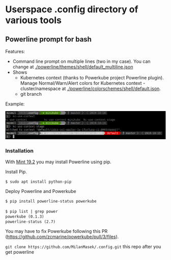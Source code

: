 # Userspace .config directory of various tools

## Powerline prompt for bash
Features:
- Command line prompt on multiple lines (two in my case). You can change at [./powerline/themes/shell/default_multiline.json](./powerline/themes/shell/default_multiline.json)
- Shows
   - Kubernetes context (thanks to Powerkube project Powerline plugin). Manage Normal/Warn/Alert colors for Kubernetes context - cluster/namespace at [./powerline/colorschemes/shell/default.json](./powerline/colorschemes/shell/default.json).
   - git branch

Example:

![image](./repo-art/screenshot_powerline-bash-powerkube.png)

### Installation

With [Mint 19.2](https://www.linuxmint.com/start/tina/) you may install Powerline using pip.

Install Pip.
```
$ sudo apt install python-pip
```
Deploy Powerline and Powerkube
```
$ pip install powerline-status powerkube

$ pip list | grep power
powerkube (0.1.3)
powerline-status (2.7)
```

You may have to fix Powerkube following this PR (https://github.com/zcmarine/powerkube/pull/3/files).

```git clone https://github.com/MilanMasek/.config.git``` this repo after you get powerline
